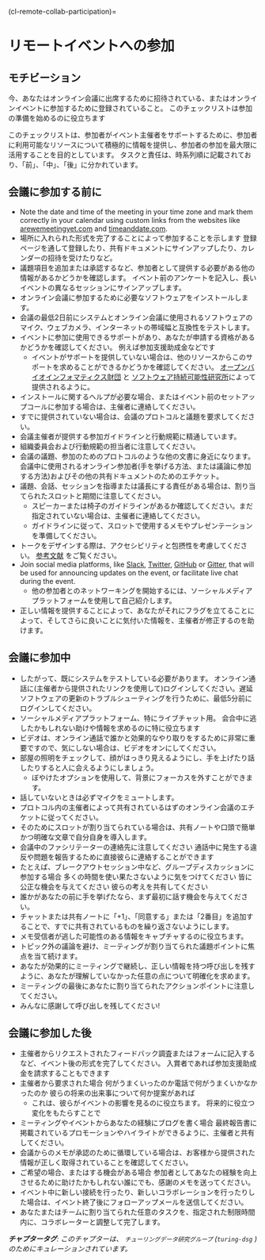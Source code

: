 (cl-remote-collab-participation)=
# リモートイベントへの参加

## モチビーション

今、あなたはオンライン会議に出席するために招待されている、またはオンラインイベントに参加するために登録されていること。 このチェックリストは参加の準備を始めるのに役立ちます

このチェックリストは、参加者がイベント主催者をサポートするために、参加者に利用可能なリソースについて積極的に情報を提供し、参加者の参加を最大限に活用することを目的としています。 タスクと責任は、時系列順に記載されており、「前」、「中」、「後」に分かれています。

## 会議に参加する前に

- Note the date and time of the meeting in your time zone and mark them correctly in your calendar using custom links from the websites like [arewemeetingyet.com](https://www.timeanddate.com/worldclock/meeting.html) and [timeanddate.com](https://www.timeanddate.com/worldclock/fixedform.html).
- 場所に入れられた形式を完了することによって参加することを示します 登録ページを通して登録したり、共有ドキュメントにサインアップしたり、カレンダーの招待を受けたりなど。
- 議題項目を追加または承認するなど、参加者として提供する必要がある他の情報があるかどうかを確認します。 イベント前のアンケートを記入し、長いイベントの異なるセッションにサインアップします。
- オンライン会議に参加するために必要なソフトウェアをインストールします。
- 会議の最低2日前にシステムとオンライン会議に使用されるソフトウェアのマイク、ウェブカメラ、インターネットの帯域幅と互換性をテストします。
- イベントに参加に使用できるサポートがあり、あなたが申請する資格があるかどうかを確認してください。 例えば参加支援助成金などです
  - イベントがサポートを提供していない場合は、他のリソースからこのサポートを求めることができるかどうかを確認してください。 [オープンバイオインフォマティクス財団](https://www.open-bio.org/travel-awards/) と [ソフトウェア持続可能性研究所](https://software.ac.uk/programmes-and-events/fellowship-programme)によって提供されるように。
- インストールに関するヘルプが必要な場合、またはイベント前のセットアップコールに参加する場合は、主催者に連絡してください。
- すでに提供されていない場合は、会議のプロトコルと議題を要求してください。
- 会議主催者が提供する参加ガイドラインと行動規範に精通しています。
- 組織委員会および行動規範の担当者に注意してください。
- 会議の議題、参加のためのプロトコルのような他の文書に身近になります。 会議中に使用されるオンライン参加者(手を挙げる方法、または議論に参加する方法)およびその他の共有ドキュメントのためのエチケット。
- 議題、会話、セッションを指導または議長にする責任がある場合は、割り当てられたスロットと期間に注意してください。
  - スピーカーまたは椅子のガイドラインがあるか確認してください。まだ指定されていない場合は、主催者に連絡してください。
  - ガイドラインに従って、スロットで使用するメモやプレゼンテーションを準備してください。
- トークをデザインする際は、アクセシビリティと包摂性を考慮してください。 [参考文献](https://www.w3.org/WAI/teach-advocate/accessible-presentations/#preparing-slides-and-projected-material-speakers) をご覧ください。
- Join social media platforms, like [Slack](https://slack.com), [Twitter](https://twitter.com), [GitHub](https://github.com) or [Gitter](https://gitter.im), that will be used for announcing updates on the event, or facilitate live chat during the event.
  - 他の参加者とのネットワーキングを開始するには、ソーシャルメディアプラットフォームを使用して自己紹介します。
- 正しい情報を提供することによって、あなたがそれにフラグを立てることによって、そしてさらに良いことに気付いた情報を、主催者が修正するのを助けます。

## 会議に参加中

- したがって、既にシステムをテストしている必要があります。 オンライン通話に(主催者から提供されたリンクを使用して)ログインしてください。遅延ソフトウェアの更新のトラブルシューティングを行うために、最低5分前にログインしてください。
- ソーシャルメディアプラットフォーム、特にライブチャット用。 会合中に逃したかもしれない助けや情報を求めるのに特に役立ちます
- ビデオは、オンライン通話で誰かと効果的なやり取りをするために非常に重要ですので、気にしない場合は、ビデオをオンにしてください。
- 部屋の照明をチェックして、顔がはっきり見えるようにし、手を上げたり話したりすると人に会えるようにしましょう。
  - ぼやけたオプションを使用して、背景にフォーカスを外すことができます。
- 話していないときは必ずマイクをミュートします。
- プロトコル内の主催者によって共有されているはずのオンライン会議のエチケットに従ってください。
- そのためにスロットが割り当てられている場合は、共有ノートや口頭で簡単かつ明確な文章で自分自身を導入します。
- 会議中のファシリテーターの連絡先に注意してください 通話中に発生する違反や問題を報告するために直接彼らに連絡することができます
- たとえば、ブレークアウトセッション中など、グループディスカッションに参加する場合 多くの時間を使い果たさないように気をつけてください 皆に公正な機会を与えてください 彼らの考えを共有してください
- 誰かがあなたの前に手を挙げたなら、まず最初に話す機会を与えてください。
- チャットまたは共有ノートに「+1」、「同意する」または「2番目」を追加することで、すでに共有されているものを繰り返さないようにします。
- メモ受信者が逃した可能性のある情報をキャプチャするのに役立ちます。
- トピック外の議論を避け、ミーティングが割り当てられた議題ポイントに焦点を当て続けます。
- あなたが効果的にミーティングで継続し、正しい情報を持つ呼び出しを残すように、あなたが理解していなかった任意の点について明確化を求めます。
- ミーティングの最後にあなたに割り当てられたアクションポイントに注意してください。
- みんなに感謝して呼び出しを残してください!

## 会議に参加した後

- 主催者からリクエストされたフィードバック調査またはフォームに記入するなど、イベント後の形式を完了してください。 入賞者であれば参加支援助成金を請求することもできます
- 主催者から要求された場合 何がうまくいったのか電話で何がうまくいかなかったのか 彼らの将来の出来事について何か提案があれば
  - これは、彼らがイベントの影響を見るのに役立ちます。 将来的に役立つ変化をもたらすことで
- ミーティングやイベントからあなたの経験にブログを書く場合 最終報告書に掲載されているプロモーションやハイライトができるように、主催者と共有してください。
- 会議からのメモが承認のために循環している場合は、お客様から提供された情報が正しく取得されていることを確認してください。
- ご希望の場合、またはする機会がある場合 参加者としてあなたの経験を向上させるために助けたかもしれない誰にでも、感謝のメモを送ってください。
- イベント中に新しい接続を行ったり、新しいコラボレーションを行ったりした場合は、イベント終了後にフォローアップメールを送信してください。
- あなたまたはチームに割り当てられた任意のタスクを、指定された制限時間内に、コラボレーターと調整して完了します。

***チャプタータグ**: このチャプターは、 `チューリングデータ研究グループ` (`turing-dsg` ) のためにキュレーションされています。*

